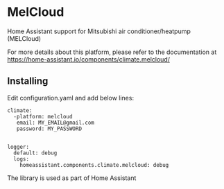 # MelCloud

Home Assistant support for Mitsubishi air conditioner/heatpump (MELCloud)

For more details about this platform, please refer to the documentation at
https://home-assistant.io/components/climate.melcloud/

## Installing

Edit configuration.yaml and add below lines:
	
	climate:
	  -platform: melcloud
	   email: MY_EMAIL@gmail.com
	   password: MY_PASSWORD


	logger:
	  default: debug
	  logs:
	    homeassistant.components.climate.melcloud: debug


The library is used as part of Home Assistant
